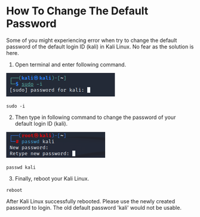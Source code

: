 # How To Change The Default Password

Some of you might experiencing error when try to change the default password of the default login ID (kali) in Kali Linux. No fear as the solution is here.

1. Open terminal and enter following command.
<img src="https://github.com/jonhan8352/Kali-Linux-Change-Default-Password/blob/main/a1.PNG">

```
sudo -i
```
2. Then type in following command to change the password of your default login ID (kali).
<img src="https://github.com/jonhan8352/Kali-Linux-Change-Default-Password/blob/main/a2.PNG">

```
passwd kali
```
3. Finally, reboot your Kali Linux.
```
reboot
````
After Kali Linux successfully rebooted. Please use the newly created password to login. The old default password 'kali' would not be usable.
